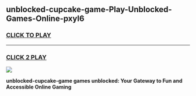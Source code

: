 
## unblocked-cupcake-game-Play-Unblocked-Games-Online-pxyl6
<h3>
<a href="https://premium76.site?title=unblocked-cupcake-game&ref=24A">CLICK TO PLAY</a></h3>
<hr>

<h3>
<a href="https://premium76.site?title=unblocked-cupcake-game&ref=24A">CLICK 2 PLAY</a>
  
</h3>

<a href="https://premium76.site?title=unblocked-cupcake-game&ref=24A"><img src="https://clearcache.store/games.png"></a>


**unblocked-cupcake-game games unblocked: Your Gateway to Fun and Accessible Online Gaming**
